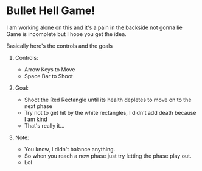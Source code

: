 # Bullet Hell Game!
I am working alone on this and it's a pain in the backside not gonna lie
Game is incomplete but I hope you get the idea.

Basically here's the controls and the goals

1. Controls:
    - Arrow Keys to Move
    - Space Bar to Shoot
2. Goal:
    - Shoot the Red Rectangle until its health depletes to move on to the next phase
    - Try not to get hit by the white rectangles, I didn't add death because I am kind
    - That's really it...

3. Note:
    - You know, I didn't balance anything.
    - So when you reach a new phase just try letting the phase play out.
    - Lol
   
